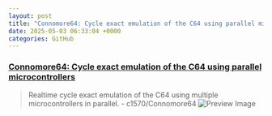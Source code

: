 ```yaml
---
layout: post
title: "Connomore64: Cycle exact emulation of the C64 using parallel microcontrollers"
date: 2025-05-03 06:33:04 +0000
categories: GitHub
---
```


### [Connomore64: Cycle exact emulation of the C64 using parallel microcontrollers](https://github.com/c1570/Connomore64)

> Realtime cycle exact emulation of the C64 using multiple microcontrollers in parallel. - c1570/Connomore64
![Preview Image](https://opengraph.githubassets.com/4b98a35d086026ed17063af7f43df2322d1547a6ccab4317fb4342fe4ce9a2d9/c1570/Connomore64)

